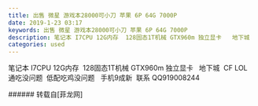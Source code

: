 ```yaml
---
title: 出售 微星 游戏本28000可小刀 苹果 6P 64G 7000P
date: 2019-1-23 03:17
keywords: 出售 微星 游戏本28000可小刀 苹果 6P 64G 7000P
description: 笔记本 I7CPU 12G内存  128固态1T机械 GTX960m 独立显卡   地下城  CF LOL 通吃没问题  低配吃鸡没问题   手机9成新  联系 QQ919008244
categories: used
---
```

<td class="t_f" id="postmessage_2770577">

笔记本 I7CPU 12G内存  128固态1T机械 GTX960m 独立显卡   地下城  CF LOL 通吃没问题  低配吃鸡没问题   手机9成新  联系 QQ919008244<br/>
</td>
###### 转载自[菲龙网]
